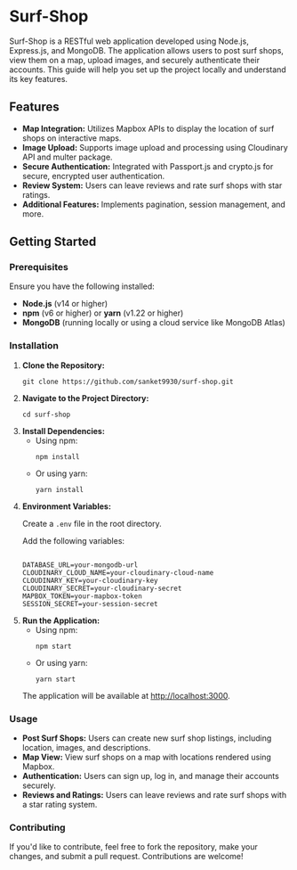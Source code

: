 <h1>Surf-Shop</h1>

<p>Surf-Shop is a RESTful web application developed using Node.js, Express.js, and MongoDB. The application allows users to post surf shops, view them on a map, upload images, and securely authenticate their accounts. This guide will help you set up the project locally and understand its key features.</p>

<h2>Features</h2>

<ul>
  <li><strong>Map Integration:</strong> Utilizes Mapbox APIs to display the location of surf shops on interactive maps.</li>
  <li><strong>Image Upload:</strong> Supports image upload and processing using Cloudinary API and multer package.</li>
  <li><strong>Secure Authentication:</strong> Integrated with Passport.js and crypto.js for secure, encrypted user authentication.</li>
  <li><strong>Review System:</strong> Users can leave reviews and rate surf shops with star ratings.</li>
  <li><strong>Additional Features:</strong> Implements pagination, session management, and more.</li>
</ul>

<h2>Getting Started</h2>

<h3>Prerequisites</h3>

<p>Ensure you have the following installed:</p>
<ul>
  <li><strong>Node.js</strong> (v14 or higher)</li>
  <li><strong>npm</strong> (v6 or higher) or <strong>yarn</strong> (v1.22 or higher)</li>
  <li><strong>MongoDB</strong> (running locally or using a cloud service like MongoDB Atlas)</li>
</ul>

<h3>Installation</h3>

<ol>
  <li><strong>Clone the Repository:</strong>
    <pre><code>git clone https://github.com/sanket9930/surf-shop.git</code></pre>
  </li>
  <li><strong>Navigate to the Project Directory:</strong>
    <pre><code>cd surf-shop</code></pre>
  </li>
  <li><strong>Install Dependencies:</strong>
    <ul>
      <li>Using npm:
        <pre><code>npm install</code></pre>
      </li>
      <li>Or using yarn:
        <pre><code>yarn install</code></pre>
      </li>
    </ul>
  </li>
  <li><strong>Environment Variables:</strong>
    <p>Create a <code>.env</code> file in the root directory.</p>
    <p>Add the following variables:</p>
    <pre><code>
DATABASE_URL=your-mongodb-url
CLOUDINARY_CLOUD_NAME=your-cloudinary-cloud-name
CLOUDINARY_KEY=your-cloudinary-key
CLOUDINARY_SECRET=your-cloudinary-secret
MAPBOX_TOKEN=your-mapbox-token
SESSION_SECRET=your-session-secret
</code></pre>
  </li>
  <li><strong>Run the Application:</strong>
    <ul>
      <li>Using npm:
        <pre><code>npm start</code></pre>
      </li>
      <li>Or using yarn:
        <pre><code>yarn start</code></pre>
      </li>
    </ul>
    <p>The application will be available at <a href="http://localhost:3000">http://localhost:3000</a>.</p>
  </li>
</ol>

<h3>Usage</h3>

<ul>
  <li><strong>Post Surf Shops:</strong> Users can create new surf shop listings, including location, images, and descriptions.</li>
  <li><strong>Map View:</strong> View surf shops on a map with locations rendered using Mapbox.</li>
  <li><strong>Authentication:</strong> Users can sign up, log in, and manage their accounts securely.</li>
  <li><strong>Reviews and Ratings:</strong> Users can leave reviews and rate surf shops with a star rating system.</li>
</ul>

<h3>Contributing</h3>

<p>If you'd like to contribute, feel free to fork the repository, make your changes, and submit a pull request. Contributions are welcome!</p>

